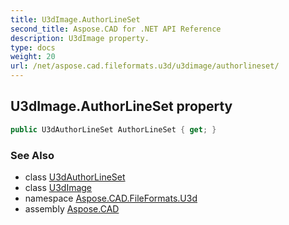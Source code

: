 ```yaml
---
title: U3dImage.AuthorLineSet
second_title: Aspose.CAD for .NET API Reference
description: U3dImage property. 
type: docs
weight: 20
url: /net/aspose.cad.fileformats.u3d/u3dimage/authorlineset/
---
```

## U3dImage.AuthorLineSet property

```csharp
public U3dAuthorLineSet AuthorLineSet { get; }
```

### See Also

* class [U3dAuthorLineSet](../../../aspose.cad.fileformats.u3d.elements/u3dauthorlineset/)
* class [U3dImage](../)
* namespace [Aspose.CAD.FileFormats.U3d](../../../aspose.cad.fileformats.u3d/)
* assembly [Aspose.CAD](../../../)


